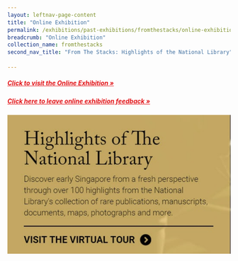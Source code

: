```yaml
---
layout: leftnav-page-content
title: "Online Exhibition"
permalink: /exhibitions/past-exhibitions/fromthestacks/online-exhibition/
breadcrumb: "Online Exhibition"
collection_name: fromthestacks
second_nav_title: "From The Stacks: Highlights of the National Library"

---
```


<h5><a href="http://www.nlb.gov.sg/exhibitions/virtual/fromthestacks/web-hires/index.html" target="_blank" style="color:#E21216;">Click to visit the Online Exhibition &#187;</a></h5>

<h5><a href="#" target="_blank" style="color:#E21216;">Click here to leave online exhibition feedback &#187;</a></h5>

<img src="/images/event-images/from-the-stacks/from-the-stacks-main-image.jpg" alt="A banner with the title From The Stacks">


